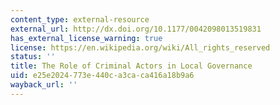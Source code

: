 ```yaml
---
content_type: external-resource
external_url: http://dx.doi.org/10.1177/0042098013519831
has_external_license_warning: true
license: https://en.wikipedia.org/wiki/All_rights_reserved
status: ''
title: The Role of Criminal Actors in Local Governance
uid: e25e2024-773e-440c-a3ca-ca416a18b9a6
wayback_url: ''
---
```

